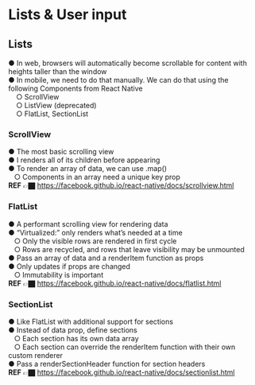 # Lists & User input

## Lists
● In web, browsers will automatically become scrollable for content with heights taller than the window <br>
●  In mobile, we need to do that manually. We can do that using the following Components from React Native  <br>
&nbsp; &nbsp; ○ ScrollView <br>
&nbsp; &nbsp; ○ ListView (deprecated) <br>
&nbsp; &nbsp; ○ FlatList, SectionList<br>

### ScrollView
● The most basic scrolling view <br>
● I renders all of its children before appearing <br>
● To render an array of data, we can use .map() <br>
&nbsp; &nbsp;○ Components in an array need a unique key prop <br>
**REF**  👉🏿 https://facebook.github.io/react-native/docs/scrollview.html <br>

### FlatList
● A performant scrolling view for rendering data <br>
● “Virtualized:” only renders what’s needed at a time<br>
&nbsp; &nbsp;○ Only the visible rows are rendered in first cycle<br>
&nbsp; &nbsp;○ Rows are recycled, and rows that leave visibility may be unmounted<br>
● Pass an array of data and a renderItem function as props<br>
● Only updates if props are changed<br>
&nbsp; &nbsp;○ Immutability is important<br>
**REF**  👉🏿 https://facebook.github.io/react-native/docs/flatlist.html<br>

### SectionList
● Like FlatList with additional support for sections<br>
● Instead of data prop, define sections<br>
&nbsp; &nbsp;○ Each section has its own data array<br>
&nbsp; &nbsp;○ Each section can override the renderItem function with their own custom renderer<br>
● Pass a renderSectionHeader function for section headers <br>
**REF**  👉🏿 https://facebook.github.io/react-native/docs/sectionlist.html <br>

